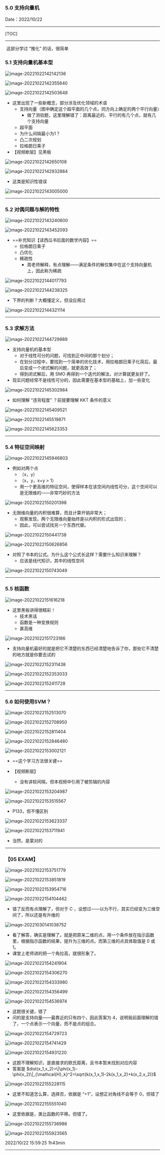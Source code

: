 ### 5.0 支持向量机

Date：2022/10/22

------



[TOC]



------



​		这部分学过 “推化” 的话，很简单



### 5.1 支持向量机基本型

![image-20221022142142136](images/Task05/image-20221022142142136.png)

![image-20221022142355640](images/Task05/image-20221022142355640.png)

![image-20221022142503648](images/Task05/image-20221022142503648.png)

* 这里出现了一些新概念，部分涉及优化领域的术语
  * 支持向量（图中确定这个超平面的几个点，同方向上确定的两个平行向量）
    * 做了测验题，这里理解错了：距离最近的、平行的有几个点，就有几个支持向量
  * 超平面
  * 为什么间隔最小为1？
  * 凸二次规划
  * 拉格朗日乘子
* 【视频断层】见黑板

![image-20221022142650108](images/Task05/image-20221022142650108.png)

![image-20221022142932884](images/Task05/image-20221022142932884.png)

* 这类是知识性错误

![image-20221022143005000](images/Task05/image-20221022143005000.png)



------



### 5.2 对偶问题与解的特性

![image-20221022143240600](images/Task05/image-20221022143240600.png)

![image-20221022143452093](images/Task05/image-20221022143452093.png)

* ==补充知识【读西瓜书后面的数学内容】==
  * 拉格朗日乘子
  * 凸优化
  * 稀疏性
    * 周老师解释，有点理解——满足条件的解仅集中在这个支持向量机上，因此称为稀疏

![image-20221022144017793](images/Task05/image-20221022144017793.png)

 ![image-20221022144238325](images/Task05/image-20221022144238325.png)

* 下界的判断？大概懂定义，但没应用过

![image-20221022144321114](images/Task05/image-20221022144321114.png)



------



### 5.3 求解方法

![image-20221022144729889](images/Task05/image-20221022144729889.png)

* 支持向量机的基本型
  * 对于线性可分的问题，可找到正中间的那个划分；
  * 在划分过程中，要找到一个简单的优化技术，用拉格朗日乘子化简后，最后变成一个闭式解的问题，就更高效了；
  * 得到闭式解后，用 SMO 再得到一个迭代的解法，对计算就更友好了。
* 现实问题经常不是线性可分的，因此需要在基本型的基础上，加一些变化

![image-20221022145302984](images/Task05/image-20221022145302984.png)

* 如何理解 “违背程度” ？前提要理解 KKT 条件的意义

![image-20221022145409521](images/Task05/image-20221022145409521.png)

![image-20221022145519871](images/Task05/image-20221022145519871.png)

![image-20221022145623353](images/Task05/image-20221022145623353.png)



------



### 5.4 特征空间映射

![image-20221022145946803](images/Task05/image-20221022145946803.png)

* 例如对两个点
  * （x，y）
  * （x，y，x+y > 1）
  * 用一个更高维的特征空间，使得样本在该空间内线性可分，这个空间可以是无限维的——非常巧妙的方法

![image-20221022150201398](images/Task05/image-20221022150201398.png)

* 无限维向量的内积很难算，而且计算开销非常大；
  * 观察发现，两个无限维向量始终是以内积的形式出现的；
  * 因此，可以尝试找另一个东西代替。

![image-20221022150441738](images/Task05/image-20221022150441738.png)

![image-20221022150626856](images/Task05/image-20221022150626856.png)

* 对照了书本的公式。为什么这个公式长这样？需要什么知识来理解？
  * 应该是线代知识，其中的线性空间

![image-20221022150743049](images/Task05/image-20221022150743049.png)



------



### 5.5 核函数

![image-20221022151616218](images/Task05/image-20221022151616218.png)

* 这里黑板讲得很精彩！
  * 技术黑话
  * 函数是一种变换规则
  * 甚高维

![image-20221022151723186](images/Task05/image-20221022151723186.png)

* 支持向量机最好的就是把它不清楚的东西已经清楚地告诉了你，那些它不清楚的地方就是你要去试的

![image-20221022152311438](images/Task05/image-20221022152311438.png)

![image-20221022152353033](images/Task05/image-20221022152353033.png)

![image-20221022152411728](images/Task05/image-20221022152411728.png)



------



### 5.6 如何使用SVM？

![image-20221022152513070](images/Task05/image-20221022152513070.png)

![image-20221022152708950](images/Task05/image-20221022152708950.png)

![image-20221022152811404](images/Task05/image-20221022152811404.png)

![image-20221022152846480](images/Task05/image-20221022152846480.png)

![image-20221022153002121](images/Task05/image-20221022153002121.png)

* ==这个学习方法很关键==

* 【视频断层】
  * 没有讲软间隔，但本视频中引用了被剪辑的内容

![image-20221022153204987](images/Task05/image-20221022153204987.png)

![image-20221022153515567](images/Task05/image-20221022153515567.png)

* P133，但不懂区别

![image-20221022153623337](images/Task05/image-20221022153623337.png)

![image-20221022153711941](images/Task05/image-20221022153711941.png)

* 当然，是蒙对的



------



### 【05 EXAM】

![image-20221022153751779](images/Task05/image-20221022153751779.png)

![image-20221022153851819](images/Task05/image-20221022153851819.png)

![image-20221022153954716](images/Task05/image-20221022153954716.png)

![image-20221022154104462](images/Task05/image-20221022154104462.png)

* 错了反而有点理解了，但对于 C ，设想过——以为不行，其实已经变为三维空间了，所以还是有升维的

![image-20221030141038752](images/Task05/image-20221030141038752.png)

* 看了解答，确实是理解了。就是把原来二维的点，用一个条件放在指示函数里，根据指示函数的结果，提升为三维的点。而第三维的点具体取值是 0 或 1。
* 课堂上老师讲的把一个角拉高，就很形象了。



![image-20221022154241904](images/Task05/image-20221022154241904.png)

![image-20221022154306270](images/Task05/image-20221022154306270.png)

![image-20221022154333980](images/Task05/image-20221022154333980.png)

![image-20221022154356499](images/Task05/image-20221022154356499.png)



![image-20221022154536974](images/Task05/image-20221022154536974.png)

* 这题很关键，错了
* 问的是支持向量——最靠近的只有四个，因此答案为 4，说明我前面理解的错了，一个点表示一个向量，而不是点的组合。

![image-20221022154729723](images/Task05/image-20221022154729723.png)

![image-20221022154741429](images/Task05/image-20221022154741429.png)



![image-20221022154931220](images/Task05/image-20221022154931220.png)

* 这题不理解知识，是直接求的欧氏距离，且书本暂未找到对应内容
* 答案是 $dist(x_1,x_2)=\|\phi(x_1)-\phi(x_2)\|_{\mathcal{H}_k}^2=\sqrt{k(x_1,x_1)-2k(x_1,x_2)+k(x_2,x_2)}$



![image-20221022155228115](images/Task05/image-20221022155228115.png)

* 这里不知道怎么算，选择否，依据是 “+1”，设想正对角线不会等于 0，但错了

![image-20221022155551040](images/Task05/image-20221022155551040.png)

* 这里依据是，类比函数的平移。但错了。



![image-20221022155736986](images/Task05/image-20221022155736986.png)

![image-20221022155923565](images/Task05/image-20221022155923565.png)



2022/10/22 15:59:25 1h43min

------

